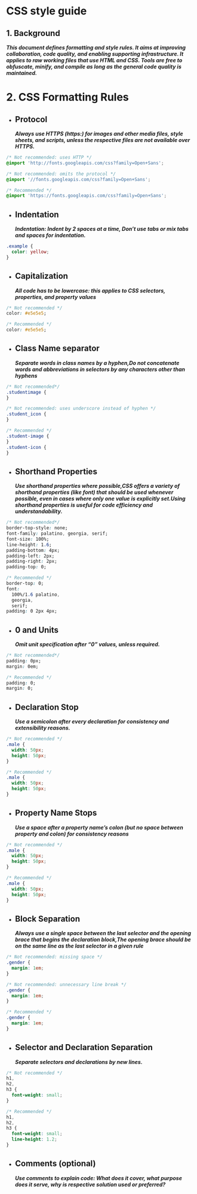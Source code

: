 # CSS style guide

## 1. Background

_**This document defines formatting and style rules. It aims at improving collaboration, code quality, and enabling supporting infrastructure. It applies to raw working files that use HTML and CSS. Tools are free to obfuscate, minify, and compile as long as the general code quality is maintained.**_

# 2. CSS Formatting Rules

- ## Protocol
  _**Always use HTTPS (https:) for images and other media files, style sheets, and scripts, unless the respective files are not available over HTTPS.**_

```css
/* Not recommended: uses HTTP */
@import 'http://fonts.googleapis.com/css?family=Open+Sans';

/* Not recommended: omits the protocol */
@import '//fonts.googleapis.com/css?family=Open+Sans';

/* Recommended */
@import 'https://fonts.googleapis.com/css?family=Open+Sans';
```

- ## Indentation
  _**Indentation: Indent by 2 spaces at a time, Don’t use tabs or mix tabs and spaces for indentation.**_

```css
.example {
  color: yellow;
}
```

- ## Capitalization
  _**All code has to be lowercase: this applies to CSS selectors, properties, and property values**_

```css
/* Not recommended */
color: #e5e5e5;

/* Recommended */
color: #e5e5e5;
```

- ## Class Name separator
  _**Separate words in class names by a hyphen,Do not concatenate words and abbreviations in selectors by any characters other than hyphens**_

```css
/* Not recommended*/
.studentimage {
}

/* Not recommended: uses underscore instead of hyphen */
.student_icon {
}

/* Recommended */
.student-image {
}
.student-icon {
}
```

- ## Shorthand Properties
  _**Use shorthand properties where possible,CSS offers a variety of shorthand properties (like font) that should be used whenever possible, even in cases where only one value is explicitly set.Using shorthand properties is useful for code efficiency and understandability.**_

```css
/* Not recommended*/
border-top-style: none;
font-family: palatino, georgia, serif;
font-size: 100%;
line-height: 1.6;
padding-bottom: 4px;
padding-left: 2px;
padding-right: 2px;
padding-top: 0;

/* Recommended */
border-top: 0;
font:
  100%/1.6 palatino,
  georgia,
  serif;
padding: 0 2px 4px;
```

- ## 0 and Units
  _**Omit unit specification after “0” values, unless required.**_

```css
/* Not recommended*/
padding: 0px;
margin: 0em;

/* Recommended */
padding: 0;
margin: 0;
```

- ## Declaration Stop
  _**Use a semicolon after every declaration for consistency and extensibility reasons.**_

```css
/* Not recommended */
.male {
  width: 50px;
  height: 50px;
}

/* Recommended */
.male {
  width: 50px;
  height: 50px;
}
```

- ## Property Name Stops
  _**Use a space after a property name’s colon (but no space between property and colon) for consistency reasons**_

```css
/* Not recommended */
.male {
  width: 50px;
  height: 50px;
}

/* Recommended */
.male {
  width: 50px;
  height: 50px;
}
```

- ## Block Separation
  _**Always use a single space between the last selector and the opening brace that begins the declaration block,The opening brace should be on the same line as the last selector in a given rule**_

```css
/* Not recommended: missing space */
.gender {
  margin: 1em;
}

/* Not recommended: unnecessary line break */
.gender {
  margin: 1em;
}

/* Recommended */
.gender {
  margin: 1em;
}
```

- ## Selector and Declaration Separation
  _**Separate selectors and declarations by new lines.**_

```css
/* Not recommended */
h1,
h2,
h3 {
  font-weight: small;
}

/* Recommended */
h1,
h2,
h3 {
  font-weight: small;
  line-height: 1.2;
}
```

- ## Comments (optional)
  _**Use comments to explain code: What does it cover, what purpose does it serve, why is respective solution used or preferred?**_
